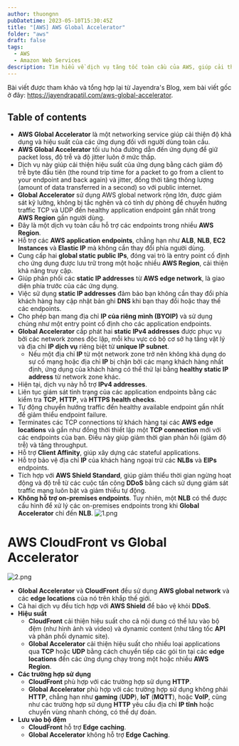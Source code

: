 ```yaml
---
author: thuongnn
pubDatetime: 2023-05-10T15:30:45Z
title: "[AWS] AWS Global Accelerator"
folder: "aws"
draft: false
tags:
  - AWS
  - Amazon Web Services
description: Tìm hiểu về dịch vụ tăng tốc toàn cầu của AWS, giúp cải thiện hiệu suất và độ tin cậy của ứng dụng.
---
```


Bài viết được tham khảo và tổng hợp lại từ Jayendra's Blog, xem bài viết gốc ở đây: https://jayendrapatil.com/aws-global-accelerator.

## Table of contents

- **AWS Global Accelerator** là một networking service giúp cải thiện độ khả dụng và hiệu suất của các ứng dụng đối với người dùng toàn cầu.
- **AWS Global Accelerator** tối ưu hóa đường dẫn đến ứng dụng để giữ packet loss, độ trễ và độ jitter luôn ở mức thấp.
- Dịch vụ này giúp cải thiện hiệu suất của ứng dụng bằng cách giảm độ trễ byte đầu tiên (the round trip time for a packet to go from a client to your endpoint and back again) và jitter, đồng thời tăng thông lượng (amount of data transferred in a second) so với public internet.
- **Global Accelerator** sử dụng AWS global network rộng lớn, được giám sát kỹ lưỡng, không bị tắc nghẽn và có tính dự phòng để chuyển hướng traffic TCP và UDP đến healthy application endpoint gần nhất trong **AWS Region** gần người dùng.
- Đây là một dịch vụ toàn cầu hỗ trợ các endpoints trong nhiều **AWS Region**.
- Hỗ trợ các **AWS application endpoints**, chẳng hạn như **ALB**, **NLB**, **EC2 Instances** và **Elastic IP** mà không cần thay đổi phía người dùng.
- Cung cấp hai **global static public IPs**, đóng vai trò là entry point cố định cho ứng dụng được lưu trữ trong một hoặc nhiều **AWS Region**, cải thiện khả năng truy cập.
- Giúp phân phối các **static IP addresses** từ **AWS edge network**, là giao diện phía trước của các ứng dụng.
- Việc sử dụng **static IP addresses** đảm bảo bạn không cần thay đổi phía khách hàng hay cập nhật bản ghi **DNS** khi bạn thay đổi hoặc thay thế các endpoints.
- Cho phép bạn mang địa chỉ **IP của riêng mình (BYOIP)** và sử dụng chúng như một entry point cố định cho các application endpoints.
- **Global Accelerator** cấp phát hai **static IPv4 addresses** được phục vụ bởi các network zones độc lập, mỗi khu vực có bộ cơ sở hạ tầng vật lý và địa chỉ **IP dịch vụ** riêng biệt từ **unique IP subnet**.
  - Nếu một địa chỉ **IP** từ một network zone trở nên không khả dụng do sự cố mạng hoặc địa chỉ **IP** bị chặn bởi các mạng khách hàng nhất định, ứng dụng của khách hàng có thể thử lại bằng **healthy static IP address** từ network zone khác.
- Hiện tại, dịch vụ này hỗ trợ **IPv4 addresses**.
- Liên tục giám sát tình trạng của các application endpoints bằng các kiểm tra **TCP**, **HTTP**, và **HTTPS** **health checks**.
- Tự động chuyển hướng traffic đến healthy available endpoint gần nhất để giảm thiểu endpoint failure.
- Terminates các TCP connections từ khách hàng tại các **AWS edge locations** và gần như đồng thời thiết lập một **TCP connection** mới với các endpoints của bạn. Điều này giúp giảm thời gian phản hồi (giảm độ trễ) và tăng throughput.
- Hỗ trợ **Client Affinity**, giúp xây dựng các stateful applications.
- Hỗ trợ bảo vệ địa chỉ **IP** của khách hàng ngoại trừ các **NLBs** và **EIPs** endpoints.
- Tích hợp với **AWS Shield Standard**, giúp giảm thiểu thời gian ngừng hoạt động và độ trễ từ các cuộc tấn công **DDoS** bằng cách sử dụng giám sát traffic mạng luôn bật và giảm thiểu tự động.
- **Không hỗ trợ on-premises endpoints**. Tuy nhiên, một **NLB** có thể được cấu hình để xử lý các on-premises endpoints trong khi **Global Accelerator** chỉ đến **NLB**.
  ![1.png](@/assets/images/aws/networking/global-accelerator/1.png)

# AWS CloudFront vs Global Accelerator

![2.png](@/assets/images/aws/networking/global-accelerator/2.png)

- **Global Accelerator** và **CloudFront** đều sử dụng **AWS global network** và các **edge locations** của nó trên khắp thế giới.
- Cả hai dịch vụ đều tích hợp với **AWS Shield** để bảo vệ khỏi **DDoS**.
- **Hiệu suất**
  - **CloudFront** cải thiện hiệu suất cho cả nội dung có thể lưu vào bộ đệm (như hình ảnh và video) và dynamic content (như tăng tốc **API** và phân phối dynamic site).
  - **Global Accelerator** cải thiện hiệu suất cho nhiều loại applications qua **TCP** hoặc **UDP** bằng cách chuyển tiếp các gói tin tại các **edge locations** đến các ứng dụng chạy trong một hoặc nhiều **AWS Region**.
- **Các trường hợp sử dụng**
  - **CloudFront** phù hợp với các trường hợp sử dụng **HTTP**.
  - **Global Accelerator** phù hợp với các trường hợp sử dụng không phải **HTTP**, chẳng hạn như **gaming** (**UDP**), **IoT** (**MQTT**), hoặc **VoIP**, cũng như các trường hợp sử dụng **HTTP** yêu cầu địa chỉ **IP tĩnh** hoặc chuyển vùng nhanh chóng, có thể dự đoán.
- **Lưu vào bộ đệm**
  - **CloudFront** hỗ trợ **Edge caching**.
  - **Global Accelerator** không hỗ trợ **Edge Caching**.
